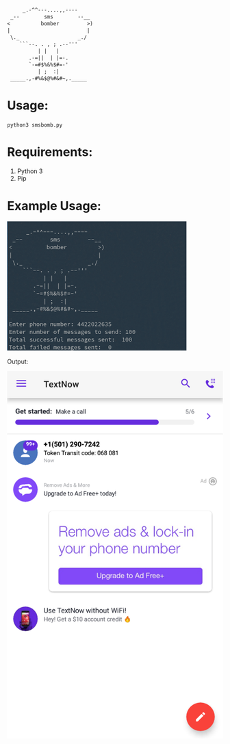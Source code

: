 ```
     _.-^^---....,,----       
 _--        sms        --__  
<          bomber         >)
|                         | 
 \._                   _./  
    ```--. . , ; .--'''       
          | |   |             
       .-=||  | |=-.   
       `-=#$%&%$#=-'   
          | ;  :|     
 _____.,-#%&$@%#&#~,._____

```

# Usage:

`python3 smsbomb.py`

# Requirements:

1. Python 3
2. Pip

# Example Usage:

![](/imgs/img1.png)

Output:

![](/imgs/img2.png)
